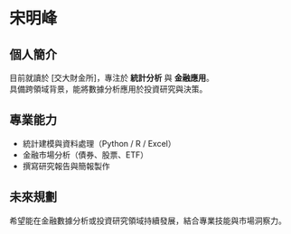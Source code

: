 # 宋明峰

## 個人簡介
目前就讀於 [交大財金所]，專注於 **統計分析** 與 **金融應用**。  
具備跨領域背景，能將數據分析應用於投資研究與決策。

## 專業能力
- 統計建模與資料處理（Python / R / Excel）
- 金融市場分析（債券、股票、ETF）
- 撰寫研究報告與簡報製作

## 未來規劃
希望能在金融數據分析或投資研究領域持續發展，結合專業技能與市場洞察力。
